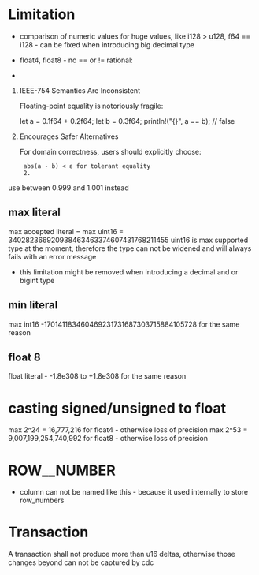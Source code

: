 # Limitation

- comparison of numeric values for huge values, like i128 > u128, f64 == i128 - can be fixed when introducing big decimal type

- float4, float8 - no == or !=
rational:
- 
1. IEEE-754 Semantics Are Inconsistent

   Floating-point equality is notoriously fragile:

   let a = 0.1f64 + 0.2f64;
   let b = 0.3f64;
   println!("{}", a == b); // false

2. Encourages Safer Alternatives

   For domain correctness, users should explicitly choose:

        abs(a - b) < ε for tolerant equality
        2. 

use between 0.999 and 1.001 instead


## max literal
max accepted literal = max uint16 = 340282366920938463463374607431768211455
uint16 is max supported type at the moment, therefore the type can not be widened and will always fails with an error message
- this limitation might be removed when introducing a decimal and or bigint type

## min literal
max int16 -170141183460469231731687303715884105728 for the same reason

## float 8
float literal -  -1.8e308 to +1.8e308 for the same reason

# casting signed/unsigned to float  
max 2^24 = 16,777,216  for float4  - otherwise loss of precision
max 2^53 = 9,007,199,254,740,992 for float8  - otherwise loss of precision

# __ROW__NUMBER__ 
   - column can not be named like this - because it used internally to store row_numbers

# Transaction

A transaction shall not produce more than u16 deltas, otherwise those changes beyond can not be captured by cdc